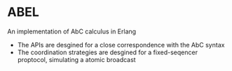 # ABEL
An implementation of AbC calculus in Erlang
- The APIs are desgined for a close correspondence with the AbC syntax
- The coordination strategies are desgined for a fixed-seqencer proptocol, simulating a atomic broadcast
